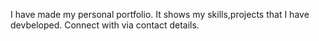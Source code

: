 I have made my personal portfolio.
It shows my skills,projects that I have devbeloped.
Connect with via contact details.
